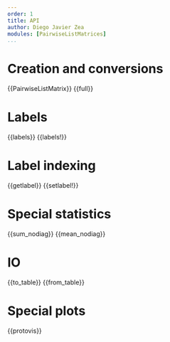 ```yaml
---
order: 1
title: API
author: Diego Javier Zea
modules: [PairwiseListMatrices]
...
```


# Creation and conversions

{{PairwiseListMatrix}}
{{full}}

# Labels

{{labels}}
{{labels!}}

# Label indexing

{{getlabel}}
{{setlabel!}}

# Special statistics

{{sum_nodiag}}
{{mean_nodiag}}

# IO

{{to_table}}
{{from_table}}

# Special plots

{{protovis}}

